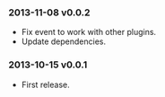 ### 2013-11-08 v0.0.2

* Fix event to work with other plugins.
* Update dependencies.

### 2013-10-15 v0.0.1

* First release.
